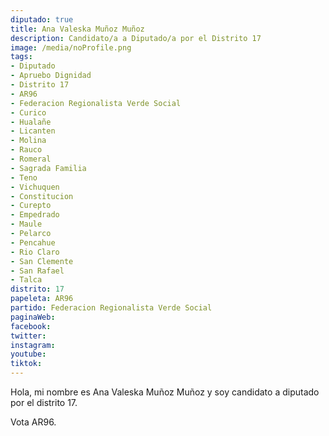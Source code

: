 ```yaml
---
diputado: true
title: Ana Valeska Muñoz Muñoz
description: Candidato/a a Diputado/a por el Distrito 17
image: /media/noProfile.png
tags:
- Diputado
- Apruebo Dignidad
- Distrito 17
- AR96
- Federacion Regionalista Verde Social
- Curico
- Hualañe
- Licanten
- Molina
- Rauco
- Romeral
- Sagrada Familia
- Teno
- Vichuquen
- Constitucion
- Curepto
- Empedrado
- Maule
- Pelarco
- Pencahue
- Rio Claro
- San Clemente
- San Rafael
- Talca
distrito: 17
papeleta: AR96
partido: Federacion Regionalista Verde Social
paginaWeb:
facebook:
twitter:
instagram:
youtube:
tiktok:
---
```

Hola, mi nombre es Ana Valeska Muñoz Muñoz y soy candidato a diputado por el distrito 17.

Vota AR96.